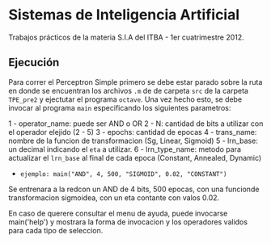 Sistemas de Inteligencia Artificial
===================================

Trabajos prácticos de la materia S.I.A del ITBA - 1er cuatrimestre 2012.

Ejecución
---------

Para correr el Perceptron Simple primero se debe estar parado sobre la ruta en donde se encuentran los archivos `.m` de de carpeta `src` de la carpeta `TPE_pre2` y ejectutar el programa `octave`. Una vez hecho esto, se debe invocar al programa `main` especificando los siguientes parametros:

1 - operator_name: puede ser AND o OR
2 - N: cantidad de bits a utilizar con el operador elejido (2 - 5)
3 - epochs: cantidad de epocas
4 - trans_name: nombre de la funcion de transformacion (Sg, Linear, Sigmoid)
5 - lrn_base: un decimal indicando el `eta` a utilizar.
6 - lrn_type_name: metodo para actualizar el `lrn_base` al final de cada epoca (Constant, Annealed, Dynamic)

* `ejemplo: main("AND", 4, 500, "SIGMOID", 0.02, "CONSTANT")`

Se entrenara a la redcon un AND de 4 bits, 500 epocas, con una funcionde transformacion sigmoidea, con un eta contante con valos 0.02.


En caso de querere consultar el menu de ayuda, puede invocarse main('help') y mostrara la forma de invocacion y los operadores validos para cada tipo de seleccion.
